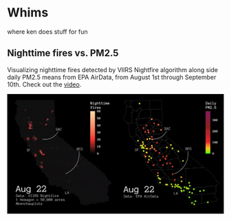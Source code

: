 # Whims
where ken does stuff for fun

## Nighttime fires vs. PM2.5
Visualizing nighttime fires detected by VIIRS Nightfire algorithm along side daily PM2.5 means from EPA AirData, from August 1st through September 10th. Check out the [video](https://streamable.com/j5xolx).

![VIIRS Nightfire vs. PM2.5](graphics/vnf/ca-2020-fires-pm25-demo.png)
